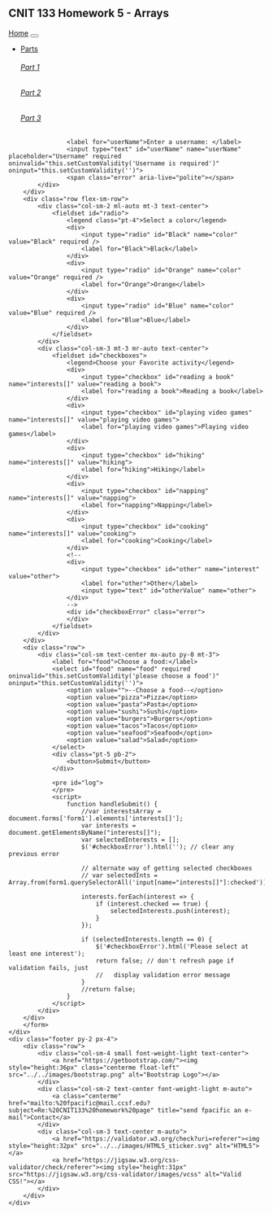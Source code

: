 <html>
<head>
    <meta charset="utf-8">
    <meta name="description" content="CNIT 133 homework 5">
    <title>CNIT 133 Homework 5 - Arrays</title>
    <meta name="viewport" content="width=device-width, initial-scale=1">
    <link rel="stylesheet" href="https://maxcdn.bootstrapcdn.com/bootstrap/4.1.3/css/bootstrap.min.css">
    <link rel="stylesheet" href="hw5.css">
    <script src="https://ajax.googleapis.com/ajax/libs/jquery/3.3.1/jquery.min.js"></script>
    <script src="https://cdnjs.cloudflare.com/ajax/libs/popper.js/1.14.3/umd/popper.min.js"></script>
    <script src="https://maxcdn.bootstrapcdn.com/bootstrap/4.1.3/js/bootstrap.min.js"></script>
    <script src="https://cdn.jsdelivr.net/jquery.validation/1.16.0/jquery.validate.min.js"></script>
    <script>
        window.onload = function onloadFunction() {
            /* since hills has a different directory structure than my development system,
                set the correct base URL if this page is on hills  */
            if (location.host == "hills.ccsf.edu") {
                var matches = document.querySelectorAll("a[href^='/cnit133']");
                matches.forEach(match => {
                    match.href = match.href.replace('/cnit133', '/~fpacific/cnit133');
                });
            }
        }
    </script>
</head>

<body>
    <div class="jumbotron text-center banner m-0 p-0">
        <h2 class="centerme title_font">CNIT 133 Homework 5 - Arrays</h2>
    </div>
    <!-- responsive Bootstrap 4 navbar with dropdown and sticky-top behavior -->
    <nav class="navbar navbar-expand-lg navbar-dark bg-dark sticky-top">
        <div class="container ml-1">
            <a href="/cnit133/">Home</a>
            <button class="navbar-toggler" type="button" data-toggle="collapse" data-target="#navbarSupportedContent" aria-controls="navbarSupportedContent" aria-expanded="false" aria-label="Toggle navigation">
                <span class="navbar-toggler-icon"></span>
            </button>
            <div class="collapse navbar-collapse" id="navbarSupportedContent">
                <ul class="navbar-nav mx-auto">
                    <li class="nav-item dropdown">
                        <a class="nav-link dropdown-toggle" href="#" id="navbarDropdownLbl" role="button" data-toggle="dropdown" aria-haspopup="true" aria-expanded="false">
                            Parts
                        </a>
                        <div class="dropdown-menu w-auto shadow p-0" id="navbarDropdown" aria-labelledby="navbarDropdownLbl">
                            <a class="dropdown-item d-flex flex-nowrap align-items-center px-0 py-3" href="index.html">
                                <div class="flex-shrink-1 text-center px-3"></div>
                                <div class="pl-0 pr-4">
                                    <h6 class="mb-0">Part 1</h6>
                                </div>
                            </a>
                            <a class="dropdown-item d-flex flex-nowrap align-items-center px-0 py-3" href="part2.html">
                                <div class="flex-shrink-1 text-center  px-3"></div>
                                <div class="pl-0 pr-4">
                                    <h6 class="mb-0">Part 2</h6>
                                </div>
                            </a>
                            <a class="dropdown-item d-flex flex-nowrap align-items-center px-0 py-3" href="part3.html">
                                <div class="flex-shrink-1 text-center  px-3"></div>
                                <div class="pl-0 pr-4">
                                    <h6 class="mb-0">Part 3</h6>
                                </div>
                            </a>
                        </div>
                    </li>
                </ul>
            </div>
        </div>
    </nav>
    <!-- end navbar -->
    <div class="gradient_bg pb-4">
        <form id="form1" onsubmit="return handleSubmit()" method="post" action="form_result.php">
        <div class="row">
            <div class="col-sm mt-3 text-center">
                
                    <label for="userName">Enter a username: </label>
                    <input type="text" id="userName" name="userName" placeholder="Username" required oninvalid="this.setCustomValidity('Username is required')" oninput="this.setCustomValidity('')">
                    <span class="error" aria-live="polite"></span>
            </div>
        </div>
        <div class="row flex-sm-row">
            <div class="col-sm-2 ml-auto mt-3 text-center">
                <fieldset id="radio">
                    <legend class="pt-4">Select a color</legend>
                    <div>
                        <input type="radio" id="Black" name="color" value="Black" required />
                        <label for="Black">Black</label>
                    </div>
                    <div>
                        <input type="radio" id="Orange" name="color" value="Orange" required />
                        <label for="Orange">Orange</label>
                    </div>
                    <div>
                        <input type="radio" id="Blue" name="color" value="Blue" required />
                        <label for="Blue">Blue</label>
                    </div>
                </fieldset>
            </div>
            <div class="col-sm-3 mt-3 mr-auto text-center">
                <fieldset id="checkboxes">
                    <legend>Choose your Favorite activity</legend>
                    <div>
                        <input type="checkbox" id="reading a book" name="interests[]" value="reading a book">
                        <label for="reading a book">Reading a book</label>
                    </div>
                    <div>
                        <input type="checkbox" id="playing video games" name="interests[]" value="playing video games">
                        <label for="playing video games">Playing video games</label>
                    </div>
                    <div>
                        <input type="checkbox" id="hiking" name="interests[]" value="hiking">
                        <label for="hiking">Hiking</label>
                    </div>
                    <div>
                        <input type="checkbox" id="napping" name="interests[]" value="napping">
                        <label for="napping">Napping</label>
                    </div>
                    <div>
                        <input type="checkbox" id="cooking" name="interests[]" value="cooking">
                        <label for="cooking">Cooking</label>
                    </div>
                    <!--
                    <div>
                        <input type="checkbox" id="other" name="interest" value="other">
                        <label for="other">Other</label>
                        <input type="text" id="otherValue" name="other">
                    </div>
                    -->
                    <div id="checkboxError" class="error">
                    </div>
                </fieldset>
            </div>
        </div>
        <div class="row">
            <div class="col-sm text-center mx-auto py-0 mt-3">
                <label for="food">Choose a food:</label>
                <select id="food" name="food" required oninvalid="this.setCustomValidity('please choose a food')" oninput="this.setCustomValidity('')">
                    <option value="">--Choose a food--</option>
                    <option value="pizza">Pizza</option>
                    <option value="pasta">Pasta</option>
                    <option value="sushi">Sushi</option>
                    <option value="burgers">Burgers</option>
                    <option value="tacos">Tacos</option>
                    <option value="seafood">Seafood</option>
                    <option value="salad">Salad</option>
                </select>
                <div class="pt-5 pb-2">
                    <button>Submit</button>
                </div>
                
                <pre id="log">
                </pre>
                <script>
                    function handleSubmit() {
                        //var interestsArray = document.forms['form1'].elements['interests[]'];
                        var interests = document.getElementsByName("interests[]");
                        var selectedInterests = [];
                        $('#checkboxError').html(''); // clear any previous error

                        // alternate way of getting selected checkboxes
                        // var selectedInts = Array.from(form1.querySelectorAll('input[name="interests[]"]:checked'));

                        interests.forEach(interest => {
                            if (interest.checked == true) {
                                selectedInterests.push(interest);
                            }
                        });

                        if (selectedInterests.length == 0) {
                            $('#checkboxError').html('Please select at least one interest');
                            return false; // don't refresh page if validation fails, just
                            //   display validation error message
                        }
                        //return false;
                    }
                </script>
            </div>
        </div>
        </form>
    </div>
    <div class="footer py-2 px-4">
        <div class="row">
            <div class="col-sm-4 small font-weight-light text-center">
                <a href="https://getbootstrap.com/"><img style="height:36px" class="centerme float-left" src="../../images/bootstrap.png" alt="Bootstrap Logo"></a>
            </div>
            <div class="col-sm-2 text-center font-weight-light m-auto">
                <a class="centerme" href="mailto:%20fpacific@mail.ccsf.edu?subject=Re:%20CNIT133%20homework%20page" title="send fpacific an e-mail">Contact</a>
            </div>
            <div class="col-sm-3 text-center m-auto">
                <a href="https://validator.w3.org/check?uri=referer"><img style="height:32px" src="../../images/HTML5_sticker.svg" alt="HTML5"></a>
                <a href="https://jigsaw.w3.org/css-validator/check/referer"><img style="height:31px" src="https://jigsaw.w3.org/css-validator/images/vcss" alt="Valid CSS!"></a>
            </div>
        </div>
    </div>
</body>

</html>
